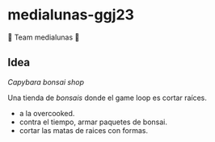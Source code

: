 # medialunas-ggj23
🥐 Team medialunas 🥐

## Idea

*Capybara bonsai shop*

Una tienda de *bonsais* donde el game loop es cortar raíces.
- a la overcooked.
- contra el tiempo, armar paquetes de bonsai.
- cortar las matas de raices con formas.
